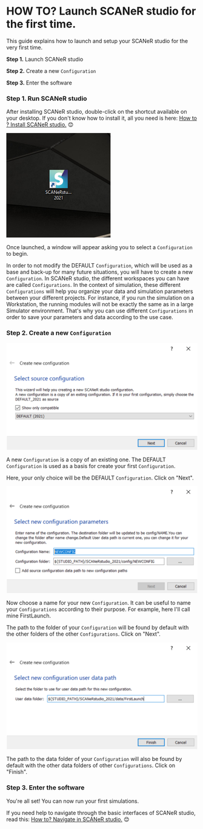 # HOW TO? Launch SCANeR studio for the first time.

This guide explains how to launch and setup your SCANeR studio for the very first time.

**Step 1.** Launch SCANeR studio

**Step 2.** Create a new `Configuration`

**Step 3.** Enter the software

### Step 1. Run SCANeR studio

After installing SCANeR studio, double-click on the shortcut available on your desktop.
If you don't know how to install it, all you need is here: [How to ? Install SCANeR studio.](https://github.com/AVSGuillaume/Samples-Pack/blob/Pages/Pages/HT_Install_SCANeR_studio/HT_Install_SCANeR_studio.md) 😊

![IconDesktop](./assets/IconDesktop.PNG)

Once launched, a window will appear asking you to select a `Configuration` to begin.

In order to not modify the DEFAULT `Configuration`, which will be used as a base and back-up for many future situations, you will have to create a new `Configuration`.
In SCANeR studio, the different workspaces you can have are called `Configurations`. In the context of simulation, these different `Configurations` will help you organize your data and simulation parameters between your different projects. For instance, if you run the simulation on a Workstation, the running modules will not be exactly the same as in a large Simulator environment. That's why you can use different `Configurations` in order to save your parameters and data according to the use case.

### Step 2. Create a new `Configuration`

![CreateNewConfig](./assets/CreateNewConfig.PNG)

A new `Configuration` is a copy of an existing one. The DEFAULT `Configuration` is used as a basis for create your first `Configuration`.

Here, your only choice will be the DEFAULT `Configuration`. Click on "Next".

![NameConfig](./assets/NameConfig.PNG)

Now choose a name for your new `Configuration`. It can be useful to name your `Configurations` according to their purpose. For example, here I'll call mine FirstLaunch.

The path to the folder of your `Configuration` will be found by default with the other folders of the other `Configurations`. Click on "Next".

![DataPath](./assets/DataPath.PNG)

The path to the data folder of your `Configuration` will also be found by default with the other data folders of other `Configurations`. Click on "Finish".

### Step 3. Enter the software

You're all set! You can now run your first simulations.

If you need help to navigate through the basic interfaces of SCANeR studio, read this: [How to? Navigate in SCANeR studio.](https://github.com/AVSGuillaume/Samples-Pack/blob/Pages/Pages/HT_Navigate/HT_Navigate.md) 😊

